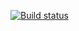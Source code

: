 [![Build status](https://ci.appveyor.com/api/projects/status/sxel3aqt66ddnnke?svg=true)](https://ci.appveyor.com/project/RinaK27/aqa-code)
